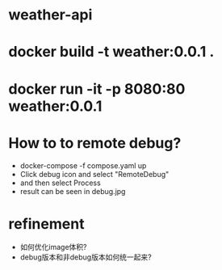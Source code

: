 # weather-api

# docker build -t weather:0.0.1 .

# docker run -it -p 8080:80 weather:0.0.1

# How to to remote debug?
  * docker-compose -f compose.yaml up
  * Click debug icon and select "RemoteDebug"
  * and then select Process
  * result can be seen in debug.jpg

# refinement
  * 如何优化image体积?
  * debug版本和非debug版本如何统一起来?